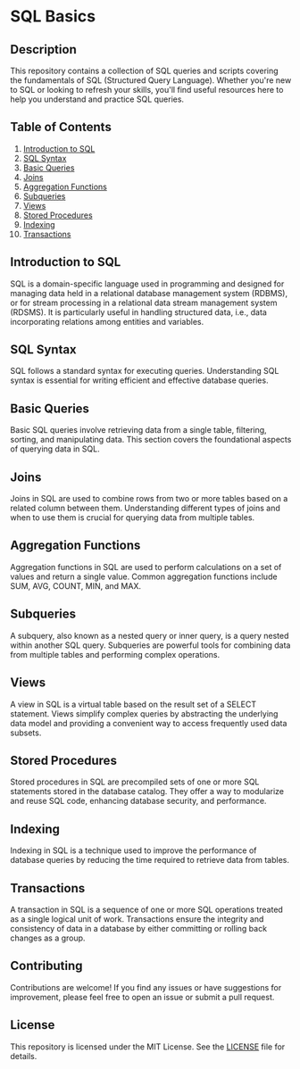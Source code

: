 # SQL Basics

## Description
This repository contains a collection of SQL queries and scripts covering the fundamentals of SQL (Structured Query Language). Whether you're new to SQL or looking to refresh your skills, you'll find useful resources here to help you understand and practice SQL queries.

## Table of Contents
1. [Introduction to SQL](#introduction-to-sql)
2. [SQL Syntax](#sql-syntax)
3. [Basic Queries](#basic-queries)
4. [Joins](#joins)
5. [Aggregation Functions](#aggregation-functions)
6. [Subqueries](#subqueries)
7. [Views](#views)
8. [Stored Procedures](#stored-procedures)
9. [Indexing](#indexing)
10. [Transactions](#transactions)

## Introduction to SQL
SQL is a domain-specific language used in programming and designed for managing data held in a relational database management system (RDBMS), or for stream processing in a relational data stream management system (RDSMS). It is particularly useful in handling structured data, i.e., data incorporating relations among entities and variables.

## SQL Syntax
SQL follows a standard syntax for executing queries. Understanding SQL syntax is essential for writing efficient and effective database queries.

## Basic Queries
Basic SQL queries involve retrieving data from a single table, filtering, sorting, and manipulating data. This section covers the foundational aspects of querying data in SQL.

## Joins
Joins in SQL are used to combine rows from two or more tables based on a related column between them. Understanding different types of joins and when to use them is crucial for querying data from multiple tables.

## Aggregation Functions
Aggregation functions in SQL are used to perform calculations on a set of values and return a single value. Common aggregation functions include SUM, AVG, COUNT, MIN, and MAX.

## Subqueries
A subquery, also known as a nested query or inner query, is a query nested within another SQL query. Subqueries are powerful tools for combining data from multiple tables and performing complex operations.

## Views
A view in SQL is a virtual table based on the result set of a SELECT statement. Views simplify complex queries by abstracting the underlying data model and providing a convenient way to access frequently used data subsets.

## Stored Procedures
Stored procedures in SQL are precompiled sets of one or more SQL statements stored in the database catalog. They offer a way to modularize and reuse SQL code, enhancing database security, and performance.

## Indexing
Indexing in SQL is a technique used to improve the performance of database queries by reducing the time required to retrieve data from tables.

## Transactions
A transaction in SQL is a sequence of one or more SQL operations treated as a single logical unit of work. Transactions ensure the integrity and consistency of data in a database by either committing or rolling back changes as a group.

## Contributing
Contributions are welcome! If you find any issues or have suggestions for improvement, please feel free to open an issue or submit a pull request.

## License
This repository is licensed under the MIT License. See the [LICENSE](LICENSE) file for details.
